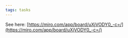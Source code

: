 ```yaml
---
tags: tasks
---
```

See here: [https://miro.com/app/board/uXjVODY0_-c=/](https://miro.com/app/board/uXjVODY0_-c=/) 